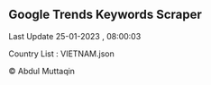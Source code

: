 

## Google Trends Keywords Scraper 
 
Last Update 25-01-2023 , 08:00:03

Country List :
VIETNAM.json



© Abdul Muttaqin 
